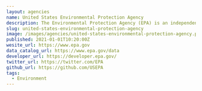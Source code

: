 ```yaml
---
layout: agencies
name: United States Environmental Protection Agency
description: The Environmental Protection Agency (EPA) is an independent executive agency of the United States federal government tasked with environmental protection matters. President Richard Nixon proposed the establishment of EPA on July 9, 1970; it began operation on December 2, 1970, after Nixon signed an executive order. The order establishing the EPA was ratified by committee hearings in the House and Senate. The agency is led by its administrator, who is appointed by the president and approved by the Senate. The current administrator is former deputy administrator Andrew R. Wheeler, who had been acting administrator since July 2018.[5] The EPA is not a Cabinet department, but the administrator is normally given cabinet rank.
slug: united-states-environmental-protection-agency
image: /images/agencies/united-states-environmental-protection-agency.png
published: 2021-01-01T10:20:00Z
wesite_url: https://www.epa.gov
data_catalog_url: https://www.epa.gov/data
developer_url: https://developer.epa.gov/
twitter_url: https://twitter.com/EPA
github_url: https://github.com/USEPA
tags:
  - Environment
---
```

